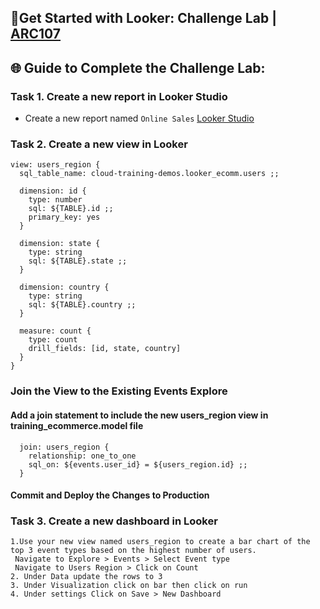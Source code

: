 ## 🚀Get Started with Looker: Challenge Lab | [ARC107](https://www.cloudskillsboost.google/focuses/61470?parent=catalog)


## 🌐 **Guide to Complete the Challenge Lab:**

### Task 1. Create a new report in Looker Studio ###

* Create a new report named `Online Sales` [Looker Studio](http://lookerstudio.google.com/)

### Task 2. Create a new view in Looker ####

```
view: users_region {
  sql_table_name: cloud-training-demos.looker_ecomm.users ;;
  
  dimension: id {
    type: number
    sql: ${TABLE}.id ;;
    primary_key: yes
  }
  
  dimension: state {
    type: string
    sql: ${TABLE}.state ;;
  }
  
  dimension: country {
    type: string
    sql: ${TABLE}.country ;;
  }
  
  measure: count {
    type: count
    drill_fields: [id, state, country]
  }
}
```
### Join the View to the Existing Events Explore ###
#### Add a join statement to include the new users_region view in training_ecommerce.model file ####
```
  join: users_region {
    relationship: one_to_one
    sql_on: ${events.user_id} = ${users_region.id} ;;
  }

```
#### Commit and Deploy the Changes to Production ####

### Task 3. Create a new dashboard in Looker ###
```
1.Use your new view named users_region to create a bar chart of the top 3 event types based on the highest number of users.
 Navigate to Explore > Events > Select Event type
 Navigate to Users Region > Click on Count
2. Under Data update the rows to 3
3. Under Visualization click on bar then click on run
4. Under settings Click on Save > New Dashboard
```


